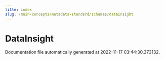 ```yaml
---
title: index
slug: /main-concepts/metadata-standard/schemas/datainsight
---
```


# DataInsight

Documentation file automatically generated at 2022-11-17 03:44:30.373132.
